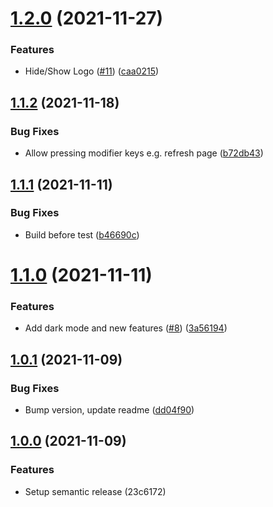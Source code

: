 # [1.2.0](https://github.com/Manoonchai/learn/compare/v1.1.2...v1.2.0) (2021-11-27)


### Features

* Hide/Show Logo ([#11](https://github.com/Manoonchai/learn/issues/11)) ([caa0215](https://github.com/Manoonchai/learn/commit/caa02156b0e9b678294457369cefe827f011f119))

## [1.1.2](https://github.com/Manoonchai/learn/compare/v1.1.1...v1.1.2) (2021-11-18)

### Bug Fixes

- Allow pressing modifier keys e.g. refresh page ([b72db43](https://github.com/Manoonchai/learn/commit/b72db439dc76451143356c9e76cf5551764f1f7c))

## [1.1.1](https://github.com/Manoonchai/learn/compare/v1.1.0...v1.1.1) (2021-11-11)

### Bug Fixes

- Build before test ([b46690c](https://github.com/Manoonchai/learn/commit/b46690cdab231fb7c13f7344cf269c6da8f28253))

# [1.1.0](https://github.com/Manoonchai/learn/compare/v1.0.1...v1.1.0) (2021-11-11)

### Features

- Add dark mode and new features ([#8](https://github.com/Manoonchai/learn/issues/8)) ([3a56194](https://github.com/Manoonchai/learn/commit/3a561944321ea99aa08879255426fc00b3822f4e))

## [1.0.1](https://github.com/Manoonchai/learn/compare/v1.0.0...v1.0.1) (2021-11-09)

### Bug Fixes

- Bump version, update readme ([dd04f90](https://github.com/Manoonchai/learn/commit/dd04f901cefc26584dd276264ffe6a0fd4d80cc7))

## [1.0.0](https://github.com/Manoonchai/learn/compare/v1.0.0) (2021-11-09)

### Features

- Setup semantic release (23c6172)
